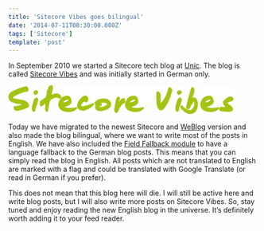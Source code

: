 ```yaml
---
title: 'Sitecore Vibes goes bilingual'
date: '2014-07-11T08:30:00.000Z'
tags: ['Sitecore']
template: 'post'
---
```


In September 2010 we started a Sitecore tech blog at
[Unic](http://www.unic.com/). The blog is called [Sitecore
Vibes](http://sitecore.unic.com/) and was initially started in German only.

![](./images/sitecore-vibes.png)

Today we have migrated to the newest Sitecore and
[WeBlog](https://marketplace.sitecore.net/en/Modules/WeBlog.aspx) version and
also made the blog bilingual, where we want to write most of the posts in
English. We have also included the [Field Fallback
module](https://marketplace.sitecore.net/en/Modules/Field_Fallback.aspx) to have
a language fallback to the German blog posts. This means that you can simply
read the blog in English. All posts which are not translated to English are
marked with a flag and could be translated with Google Translate (or read in
German if you prefer).

This does not mean that this blog here will die. I will still be active here and
write blog posts, but I will also write more posts on Sitecore Vibes. So, stay
tuned and enjoy reading the new English blog in the universe. It’s definitely
worth adding it to your feed reader.

